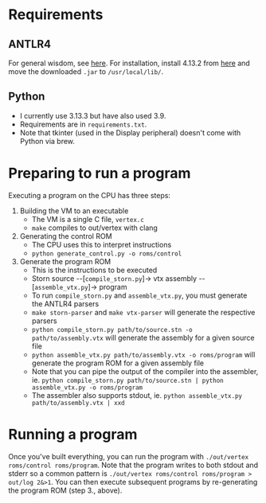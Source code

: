 # Requirements

## ANTLR4
For general wisdom, see [here](https://tomassetti.me/antlr-mega-tutorial/).
For installation, install 4.13.2 from [here](https://www.antlr.org/download.html) and move the downloaded `.jar` to `/usr/local/lib/`.

## Python
- I currently use 3.13.3 but have also used 3.9.
- Requirements are in `requirements.txt`.
- Note that tkinter (used in the Display peripheral) doesn't come with Python via brew.

# Preparing to run a program
Executing a program on the CPU has three steps:
1. Building the VM to an executable
    - The VM is a single C file, `vertex.c`
    - `make` compiles to out/vertex with clang
2. Generating the control ROM
    - The CPU uses this to interpret instructions
    - `python generate_control.py -o roms/control`
3. Generate the program ROM
    - This is the instructions to be executed
    - Storn source --\[`compile_storn.py`\]-> vtx assembly --\[`assemble_vtx.py`\]-> program
    - To run `compile_storn.py` and `assemble_vtx.py`, you must generate the ANTLR4 parsers
    - `make storn-parser` and `make vtx-parser` will generate the respective parsers
    - `python compile_storn.py path/to/source.stn -o path/to/assembly.vtx` will generate the assembly for a given source file
    - `python assemble_vtx.py path/to/assembly.vtx -o roms/program` will generate the program ROM for a given assembly file
    - Note that you can pipe the output of the compiler into the assembler, ie. `python compile_storn.py path/to/source.stn | python assemble_vtx.py -o roms/program`
    - The assembler also supports stdout, ie. `python assemble_vtx.py path/to/assembly.vtx | xxd`

# Running a program
Once you've built everything, you can run the program with `./out/vertex roms/control roms/program`.
Note that the program writes to both stdout and stderr so a common pattern is `./out/vertex roms/control roms/program > out/log 2&>1`.
You can then execute subsequent programs by re-generating the program ROM (step 3., above).
